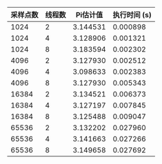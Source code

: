 | 采样点数 | 线程数 | Pi估计值 | 执行时间 (s) |
| ------------ | ----------- | ----------- | ------------------ |
| 1024 | 2 | 3.144531 | 0.000898 |
| 1024 | 4 | 3.128906 | 0.001321 |
| 1024 | 8 | 3.183594 | 0.002302 |
| 4096 | 2 | 3.127930 | 0.002512 |
| 4096 | 4 | 3.098633 | 0.002383 |
| 4096 | 8 | 3.127930 | 0.005343 |
| 16384 | 2 | 3.134521 | 0.006373 |
| 16384 | 4 | 3.127197 | 0.007845 |
| 16384 | 8 | 3.125488 | 0.009047 |
| 65536 | 2 | 3.132202 | 0.027960 |
| 65536 | 4 | 3.141663 | 0.027266 |
| 65536 | 8 | 3.149658 | 0.027692 |

